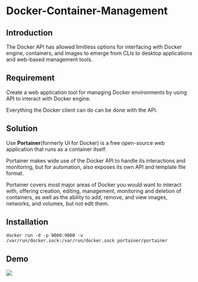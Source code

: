 # Docker-Container-Management

## Introduction
The Docker API has allowed limitless options for interfacing with Docker engine, containers, and images to emerge from CLIs to desktop applications and web-based management tools.

## Requirement
Create a web application tool for managing Docker environments by using API to interact with Docker engine.

Everything the Docker client can do can be done with the API.

## Solution
Use <b>Portainer</b>(formerly UI for Docker) is a free open-source web application that runs as a container itself.

Portainer makes wide use of the Docker API to handle its interactions and monitoring, but for automation, also exposes its own API and template file format. 

Portainer covers most major areas of Docker you would want to interact with, offering creation, editing, management, monitoring and deletion of containers, as well as the ability to add, remove, and view images, networks, and volumes, but not edit them.

## Installation

```
docker run -d -p 9000:9000 -v /var/run/docker.sock:/var/run/docker.sock portainer/portainer
```

## Demo

<img src="https://d1jiktx90t87hr.cloudfront.net/354/wp-content/uploads/sites/2/2018/12/Containers1.png" ></img>
